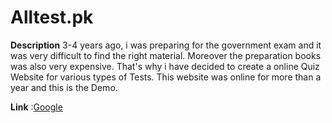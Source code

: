 # Alltest.pk

**Description** 3-4 years ago, i was preparing for the government exam and it was very difficult to find the right material. Moreover the preparation books was also very expensive. That's why i have decided to create a online Quiz Website for various types of Tests. This website was online for more than a year and this is the Demo.

**Link** :[Google](https://www.google.com)
